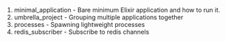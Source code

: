 1. minimal_application - Bare minimum Elixir application and how to run it.
2. umbrella_project - Grouping multiple applications together
3. processes - Spawning lightweight processes
4. redis_subscriber - Subscribe to redis channels
